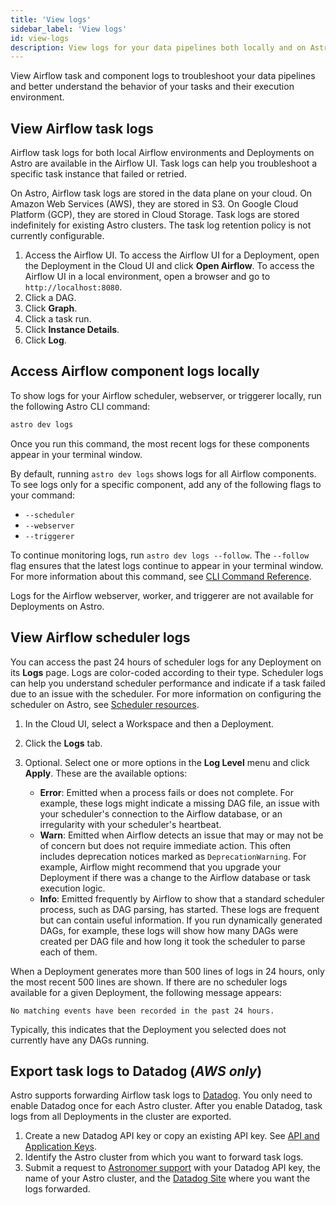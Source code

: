 ```yaml
---
title: 'View logs'
sidebar_label: 'View logs'
id: view-logs
description: View logs for your data pipelines both locally and on Astro.
---
```


View Airflow task and component logs to troubleshoot your data pipelines and better understand the behavior of your tasks and their execution environment.

## View Airflow task logs

Airflow task logs for both local Airflow environments and Deployments on Astro are available in the Airflow UI. Task logs can help you troubleshoot a specific task instance that failed or retried.

On Astro, Airflow task logs are stored in the data plane on your cloud. On Amazon Web Services (AWS), they are stored in S3. On Google Cloud Platform (GCP), they are stored in Cloud Storage. Task logs are stored indefinitely for existing Astro clusters. The task log retention policy is not currently configurable.

1.  Access the Airflow UI. To access the Airflow UI for a Deployment, open the Deployment in the Cloud UI and click **Open Airflow**. To access the Airflow UI in a local environment, open a browser and go to `http://localhost:8080`.
2. Click a DAG.
3. Click **Graph**.
4. Click a task run.
5. Click **Instance Details**.
6. Click **Log**.

## Access Airflow component logs locally

To show logs for your Airflow scheduler, webserver, or triggerer locally, run the following Astro CLI command:

```sh
astro dev logs
```

Once you run this command, the most recent logs for these components appear in your terminal window.

By default, running `astro dev logs` shows logs for all Airflow components. To see logs only for a specific component, add any of the following flags to your command:

- `--scheduler`
- `--webserver`
- `--triggerer`

To continue monitoring logs, run `astro dev logs --follow`. The `--follow` flag ensures that the latest logs continue to appear in your terminal window. For more information about this command, see [CLI Command Reference](cli/astro-dev-logs.md).

Logs for the Airflow webserver, worker, and triggerer are not available for Deployments on Astro.

## View Airflow scheduler logs

You can access the past 24 hours of scheduler logs for any Deployment on its **Logs** page. Logs are color-coded according to their type. Scheduler logs can help you understand scheduler performance and indicate if a task failed due to an issue with the scheduler. For more information on configuring the scheduler on Astro, see [Scheduler resources](configure-deployment-resources.md#scheduler-resources).

1. In the Cloud UI, select a Workspace and then a Deployment.

2. Click the **Logs** tab.

3. Optional. Select one or more options in the **Log Level** menu and click **Apply**. These are the available options:

    - **Error**: Emitted when a process fails or does not complete. For example, these logs might indicate a missing DAG file, an issue with your scheduler's connection to the Airflow database, or an irregularity with your scheduler's heartbeat.
    - **Warn**: Emitted when Airflow detects an issue that may or may not be of concern but does not require immediate action. This often includes deprecation notices marked as `DeprecationWarning`. For example, Airflow might recommend that you upgrade your Deployment if there was a change to the Airflow database or task execution logic.
    - **Info**: Emitted frequently by Airflow to show that a standard scheduler process, such as DAG parsing, has started. These logs are frequent but can contain useful information. If you run dynamically generated DAGs, for example, these logs will show how many DAGs were created per DAG file and how long it took the scheduler to parse each of them.

When a Deployment generates more than 500 lines of logs in 24 hours, only the most recent 500 lines are shown. If there are no scheduler logs available for a given Deployment, the following message appears:

```  
No matching events have been recorded in the past 24 hours.
```

Typically, this indicates that the Deployment you selected does not currently have any DAGs running.

## Export task logs to Datadog (_AWS only_)

Astro supports forwarding Airflow task logs to [Datadog](https://www.datadoghq.com/). You only need to enable Datadog once for each Astro cluster. After you enable Datadog, task logs from all Deployments in the cluster are exported.

1. Create a new Datadog API key or copy an existing API key. See [API and Application Keys](https://docs.datadoghq.com/account_management/api-app-keys/).
2. Identify the Astro cluster from which you want to forward task logs.
3. Submit a request to [Astronomer support](https://cloud.astronomer.io/support) with your Datadog API key, the name of your Astro cluster, and the [Datadog Site](https://docs.datadoghq.com/getting_started/site/) where you want the logs forwarded.
